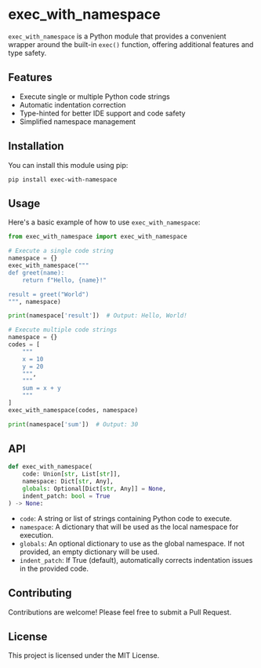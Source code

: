# exec_with_namespace

`exec_with_namespace` is a Python module that provides a convenient wrapper around the built-in `exec()` function, offering additional features and type safety.

## Features

- Execute single or multiple Python code strings
- Automatic indentation correction
- Type-hinted for better IDE support and code safety
- Simplified namespace management

## Installation

You can install this module using pip:

```
pip install exec-with-namespace
```

## Usage

Here's a basic example of how to use `exec_with_namespace`:

```python
from exec_with_namespace import exec_with_namespace

# Execute a single code string
namespace = {}
exec_with_namespace("""
def greet(name):
    return f"Hello, {name}!"

result = greet("World")
""", namespace)

print(namespace['result'])  # Output: Hello, World!

# Execute multiple code strings
namespace = {}
codes = [
    """
    x = 10
    y = 20
    """,
    """
    sum = x + y
    """
]
exec_with_namespace(codes, namespace)

print(namespace['sum'])  # Output: 30
```

## API

```python
def exec_with_namespace(
    code: Union[str, List[str]],
    namespace: Dict[str, Any],
    globals: Optional[Dict[str, Any]] = None,
    indent_patch: bool = True
) -> None:
```

- `code`: A string or list of strings containing Python code to execute.
- `namespace`: A dictionary that will be used as the local namespace for execution.
- `globals`: An optional dictionary to use as the global namespace. If not provided, an empty dictionary will be used.
- `indent_patch`: If True (default), automatically corrects indentation issues in the provided code.

## Contributing

Contributions are welcome! Please feel free to submit a Pull Request.

## License

This project is licensed under the MIT License.
